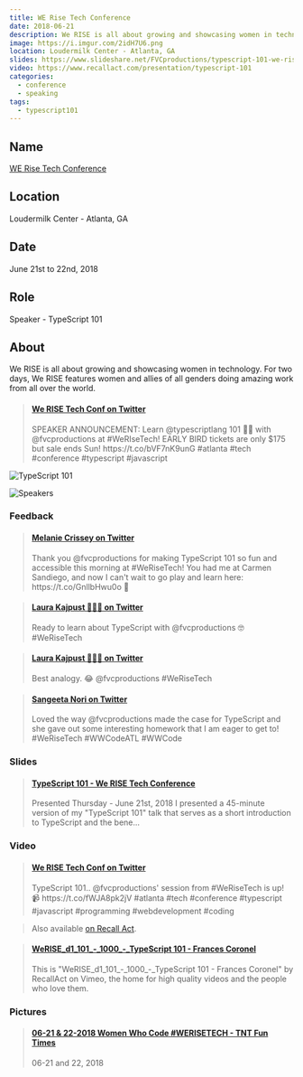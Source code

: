 ```yaml
---
title: WE Rise Tech Conference
date: 2018-06-21
description: We RISE is all about growing and showcasing women in technology.
image: https://i.imgur.com/2idH7U6.png
location: Loudermilk Center - Atlanta, GA
slides: https://www.slideshare.net/FVCproductions/typescript-101-we-rise-tech-conference
video: https://www.recallact.com/presentation/typescript-101
categories:
  - conference
  - speaking
tags:
  - typescript101
---
```


## Name

[WE Rise Tech Conference](https://werise.tech/)

## Location

Loudermilk Center - Atlanta, GA

## Date

June 21st to 22nd, 2018

## Role

Speaker - TypeScript 101

## About

We RISE is all about growing and showcasing women in technology. For two days, We RISE features women and allies of all genders doing amazing work from all over the world.

<blockquote class="embedly-card"><h4><a href="https://twitter.com/WeRiseConf/status/971815420142419968">We RISE Tech Conf on Twitter</a></h4><p>SPEAKER ANNOUNCEMENT: Learn @typescriptlang 101 👩‍🏫 with @fvcproductions at #WeRIseTech! EARLY BIRD tickets are only $175 but sale ends Sun! https://t.co/bVF7nK9unG #atlanta #tech #conference #typescript #javascript</p></blockquote>
<script async src="//cdn.embedly.com/widgets/platform.js" charset="UTF-8"></script>

![TypeScript 101](https://i.imgur.com/Aa8rQyk.png)

![Speakers](https://i.imgur.com/ChIK0Vk.png)

### Feedback

<blockquote class="embedly-card"><h4><a href="https://twitter.com/MelanieCrissey/status/1009808827108282375">Melanie Crissey on Twitter</a></h4><p>Thank you @fvcproductions for making TypeScript 101 so fun and accessible this morning at #WeRiseTech! You had me at Carmen Sandiego, and now I can't wait to go play and learn here: https://t.co/GnllbHwu0o 💃</p></blockquote>
<script async src="//cdn.embedly.com/widgets/platform.js" charset="UTF-8"></script>

<blockquote class="embedly-card"><h4><a href="https://twitter.com/delusioninabox/status/1009802493059125249">Laura Kajpust 👩‍💻🎨 on Twitter</a></h4><p>Ready to learn about TypeScript with @fvcproductions 🤓 #WeRiseTech</p></blockquote>
<script async src="//cdn.embedly.com/widgets/platform.js" charset="UTF-8"></script>

<blockquote class="embedly-card"><h4><a href="https://twitter.com/delusioninabox/status/1009804839403114497">Laura Kajpust 👩‍💻🎨 on Twitter</a></h4><p>Best analogy. 😂 @fvcproductions #WeRiseTech</p></blockquote>
<script async src="//cdn.embedly.com/widgets/platform.js" charset="UTF-8"></script>

<blockquote class="embedly-card"><h4><a href="https://twitter.com/NoriSangeeta/status/1009809649909067776">Sangeeta Nori on Twitter</a></h4><p>Loved the way @fvcproductions made the case for TypeScript and she gave out some interesting homework that I am eager to get to! #WeRiseTech #WWCodeATL #WWCode</p></blockquote>
<script async src="//cdn.embedly.com/widgets/platform.js" charset="UTF-8"></script>

### Slides

<blockquote class="embedly-card"><h4><a href="https://www.slideshare.net/FVCproductions/typescript-101-we-rise-tech-conference">TypeScript 101 - We RISE Tech Conference</a></h4><p>Presented Thursday - June 21st, 2018 I presented a 45-minute version of my "TypeScript 101" talk that serves as a short introduction to TypeScript and the bene...</p></blockquote>
<script async src="//cdn.embedly.com/widgets/platform.js" charset="UTF-8"></script>

### Video

<blockquote class="embedly-card"><h4><a href="https://twitter.com/WeRiseConf/status/1018888245848035332">We RISE Tech Conf on Twitter</a></h4><p>TypeScript 101.. @fvcproductions' session from #WeRiseTech is up! 📹 https://t.co/fWJA8pk2jV #atlanta #tech #conference #typescript #javascript #programming #webdevelopment #coding</p></blockquote>
<script async src="//cdn.embedly.com/widgets/platform.js" charset="UTF-8"></script>

> Also available [on Recall Act](https://www.recallact.com/presentation/typescript-101).

<blockquote class="embedly-card"><h4><a href="https://vimeo.com/279042639">WeRISE_d1_101_-_1000_-_TypeScript 101 - Frances Coronel</a></h4><p>This is "WeRISE_d1_101_-_1000_-_TypeScript 101 - Frances Coronel" by RecallAct on Vimeo, the home for high quality videos and the people who love them.</p></blockquote>
<script async src="//cdn.embedly.com/widgets/platform.js" charset="UTF-8"></script>

### Pictures

<blockquote class="embedly-card"><h4><a href="https://tntfuntimes.smugmug.com/WERISETECH/">06-21 & 22-2018 Women Who Code #WERISETECH - TNT Fun Times</a></h4><p>06-21 and 22, 2018</p></blockquote>
<script async src="//cdn.embedly.com/widgets/platform.js" charset="UTF-8"></script>
